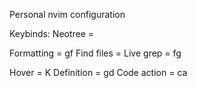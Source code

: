 Personal nvim configuration

Keybinds:
Neotree = <C-n>

Formatting = <leader>gf
Find files = <C-p>
Live grep = <leader>fg

Hover = K
Definition = gd
Code action = <leader>ca
